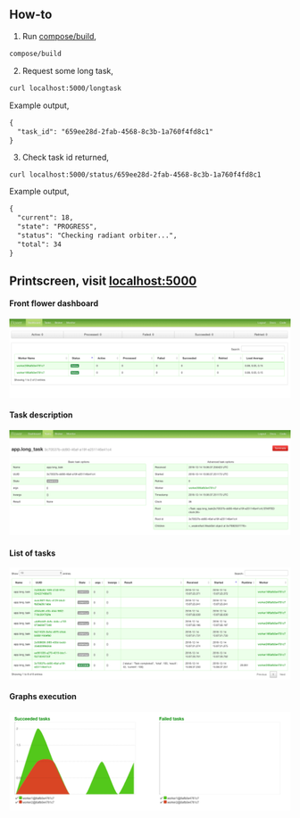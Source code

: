 ## How-to

1. Run [compose/build](compose/build),
```bash
compose/build
```

2. Request some long task,
```bash
curl localhost:5000/longtask
```

Example output,
```text
{
  "task_id": "659ee28d-2fab-4568-8c3b-1a760f4fd8c1"
}
```

3. Check task id returned,
```bash
curl localhost:5000/status/659ee28d-2fab-4568-8c3b-1a760f4fd8c1
```

Example output,
```text
{
  "current": 18,
  "state": "PROGRESS",
  "status": "Checking radiant orbiter...",
  "total": 34
}
```

## Printscreen, visit [localhost:5000](localhost:5000)

#### Front flower dashboard

![alt text](screenshot/front.png)

#### Task description

![alt text](screenshot/long-task.png)

#### List of tasks

![alt text](screenshot/tasks.png)

#### Graphs execution

![alt text](screenshot/graphs.png)
